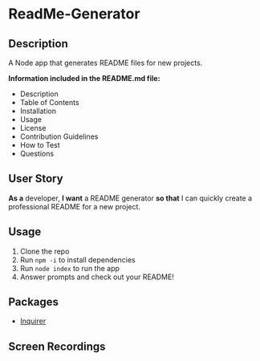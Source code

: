 # ReadMe-Generator

## Description
A Node app that generates README files for new projects.

**Information included in the README.md file:**
- Description
- Table of Contents
- Installation
- Usage
- License
- Contribution Guidelines
- How to Test
- Questions

## User Story
**As a** developer, **I want** a README generator **so that** I can quickly create a professional README for a new project.

## Usage
1. Clone the repo
2. Run `npm -i` to install dependencies
3. Run `node index` to run the app
4. Answer prompts and check out your README!

## Packages
- [Inquirer](https://www.npmjs.com/package/inquirer)


## Screen Recordings
